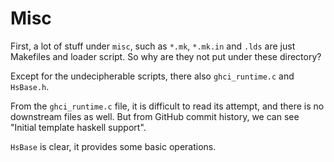 # Misc

First, a lot of stuff under `misc`, such as `*.mk`, `*.mk.in` and `.lds` are just Makefiles and loader script. So why are they not put under these directory?

Except for the undecipherable scripts, there also `ghci_runtime.c` and `HsBase.h`.

From the `ghci_runtime.c` file, it is difficult to read its attempt, and there is no downstream files as well. But from GitHub commit history, we can see "Initial template haskell support".

`HsBase` is clear, it provides some basic operations.